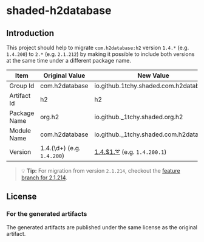 # shaded-h2database

## Introduction

This project should help to migrate `com.h2database:h2` version `1.4.*` (e.g. `1.4.200`) to `2.*` (e.g. `2.1.212`) by
making it possible to include both versions at the same time under a different package name.

| Item         | Original Value             | New Value                                                                                                  |
|--------------|----------------------------|------------------------------------------------------------------------------------------------------------|
| Group Id     | com.h2database             | io.github.1tchy.shaded.com.h2database                                                                      |
| Artifact Id  | h2                         | h2                                                                                                         |
| Package Name | org.h2                     | io.github._1tchy.shaded.org.h2                                                                             |
| Module Name  | com.h2database             | io.github._1tchy.shaded.com.h2database                                                                     |
| Version      | 1.4.(\d+) (e.g. `1.4.200`) | [1.4.$1.➰](https://mvnrepository.com/artifact/io.github.1tchy.shaded.com.h2database/h2) (e.g. `1.4.200.1`) |

> 💡 **Tip:** For migration from version `2.1.214`, checkout the [feature branch for 2.1.214](https://github.com/1tchy/shaded-h2database/tree/h2-version-2.1.x).

## License

### For the generated artifacts

The generated artifacts are published under the same license as the original artifact.
